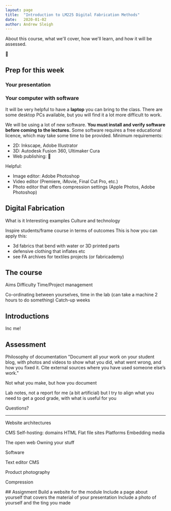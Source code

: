 ```yaml
---
layout: page
title:  "Introduction to LM225 Digital Fabrication Methods"
date:   2020-01-02
author: Andrew Sleigh
---
```


About this course, what we'll cover, how we'll learn, and how it will be assessed. 

:construction:

<!--more-->

## Prep for this week

### Your presentation



### Your computer with software

It will be very helpful to have a **laptop** you can bring to the class. There are some desktop PCs available, but you will find it a lot more difficult to work. 

We will be using a lot of new software. **You must install and verify software before coming to the lectures.** Some software requires a free educational licence, which may take some time to be provided. Minimum requirements:

* 2D: Inkscape, Adobe Illustrator
* 3D: Autodesk Fusion 360, Ultimaker Cura
* Web publishing: :construction:

Helpful: 
* Image editor: Adobe Photoshop
* Video editor (Premiere, iMovie, Final Cut Pro, etc.)
* Photo editor that offers compression settings (Apple Photos, Adobe Photoshop)



## Digital Fabrication

What is it
Interesting examples
Culture and technology

Inspire students/frame course in terms of outcomes
This is how you can apply this:
 - 3d fabrics that bend with water or 3D printed parts
 - defensive clothing that inflates etc
 - see FA archives for textiles projects (or fabricademy)	


## The course

Aims
Difficulty
Time/Project management

Co-ordinating between yourselves, time in the lab (can take a machine 2 hours to do something)
Catch-up weeks



## Introductions

Inc me!


## Assessment

Philosophy of documentation
"Document all your work on your student blog, with photos and videos to show what you did, what went wrong, and how you fixed it. Cite external sources where you have used someone else’s work."


Not what you make, but how you document

Lab notes, not a report for me (a bit artificial) but I try to align what you need to get a good grade, with what is useful for you



Questions?

---


Website architectures

CMS
Self-hosting: domains
HTML
Flat file sites
Platforms
Embedding media

The open web
Owning your stuff

Software

Text editor
CMS



Product photography

Compression





## Assignment
Build a website for the module
Include a page about yourself that covers the material of your presentation
Include a photo of yourself and the ting you made
